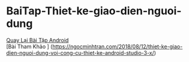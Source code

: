 # BaiTap-Thiet-ke-giao-dien-nguoi-dung
[Quay Lại Bài Tập Android](https://github.com/Vanngoc98/BaiTapAndroid)
</br>
[Bài Tham Khảo ] (https://ngocminhtran.com/2018/08/12/thiet-ke-giao-dien-nguoi-dung-voi-cong-cu-thiet-ke-android-studio-3-x/)
